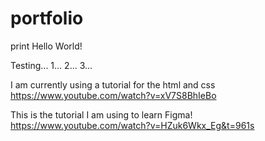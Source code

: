 # portfolio
print Hello World!

Testing... 1... 2... 3...

I am currently using a tutorial for the html and css
https://www.youtube.com/watch?v=xV7S8BhIeBo

This is the tutorial I am using to learn Figma!
https://www.youtube.com/watch?v=HZuk6Wkx_Eg&t=961s


